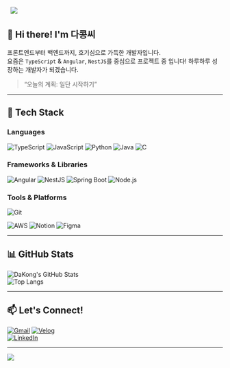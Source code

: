  <!-- header 이미지 (선택) -->
<img src="https://capsule-render.vercel.app/api?type=waving&color=0D1117,0A2342&height=200&section=header&text=Hello,%20World!%20I'm%20DaKong!&fontSize=40&fontAlign=70&fontColor=ffffff" />

## 👋 Hi there! I'm **다콩씨**

프론트엔드부터 백엔드까지, 호기심으로 가득한 개발자입니다.  
요즘은 `TypeScript` & `Angular`, `NestJS`를 중심으로 프로젝트 중 입니다! 
하루하루 성장하는 개발자가 되겠습니다.



> “오늘의 계획: 일단 시작하기” 

---

## 🧰 Tech Stack

### Languages  
![TypeScript](https://img.shields.io/badge/-TypeScript-3178c6?style=flat-square&logo=TypeScript&logoColor=white)
![JavaScript](https://img.shields.io/badge/-JavaScript-f7df1e?style=flat-square&logo=JavaScript&logoColor=black)
![Python](https://img.shields.io/badge/-Python-3776AB?style=flat-square&logo=Python&logoColor=white)
![Java](https://img.shields.io/badge/-Java-007396?style=flat-square&logo=Java&logoColor=white)
![C](https://img.shields.io/badge/-C-00599C?style=flat-square&logo=C&logoColor=white)

### Frameworks & Libraries  
![Angular](https://img.shields.io/badge/-Angular-DD0031?style=flat-square&logo=Angular&logoColor=white)
![NestJS](https://img.shields.io/badge/-NestJS-E0234E?style=flat-square&logo=NestJS&logoColor=white)
![Spring Boot](https://img.shields.io/badge/-Spring%20Boot-6DB33F?style=flat-square&logo=Spring%20Boot&logoColor=white)
![Node.js](https://img.shields.io/badge/-Node.js-339933?style=flat-square&logo=Node.js&logoColor=white)

### Tools & Platforms  
![Git](https://img.shields.io/badge/-Git-F05032?style=flat-square&logo=Git&logoColor=white)

![AWS](https://img.shields.io/badge/-AWS-232F3E?style=flat-square&logo=Amazon-AWS&logoColor=white)
![Notion](https://img.shields.io/badge/-Notion-000000?style=flat-square&logo=Notion&logoColor=white)
![Figma](https://img.shields.io/badge/-Figma-F24E1E?style=flat-square&logo=Figma&logoColor=white)

---

## 📊 GitHub Stats

![DaKong's GitHub Stats](https://github-readme-stats.vercel.app/api?username=kdk1248&show_icons=true&theme=tokyonight&count_private=true)  
![Top Langs](https://github-readme-stats.vercel.app/api/top-langs/?username=kdk1248&layout=compact&theme=tokyonight)

---



## 📫 Let's Connect!

[![Gmail](https://img.shields.io/badge/Gmail-kdk1248%40gmail.com-D14836?style=flat-square&logo=Gmail&logoColor=white)](mailto:kdk1248@gmail.com)
[![Velog](https://img.shields.io/badge/Velog-da_kong-20C997?style=flat-square&logo=Velog&logoColor=white)](https://velog.io/@da_kong)  
[![LinkedIn](https://img.shields.io/badge/LinkedIn-da_kong-0A66C2?style=flat-square&logo=LinkedIn&logoColor=white)](#)

---

<img src="https://capsule-render.vercel.app/api?type=waving&color=0D1117,0A2342&height=150&section=footer"/>

